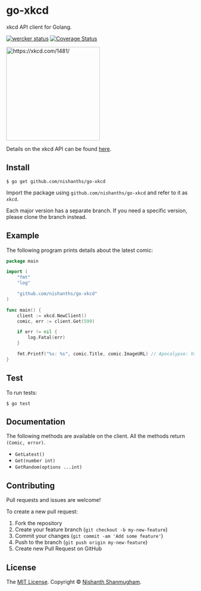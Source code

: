 # go-xkcd 

xkcd API client for Golang.

[![wercker status](https://app.wercker.com/status/6c1de0bfd64a428d6ece5a2337268160/s "wercker status")](https://app.wercker.com/project/bykey/6c1de0bfd64a428d6ece5a2337268160) [![Coverage Status](https://coveralls.io/repos/github/nishanths/go-xkcd/badge.svg?branch=master)](https://coveralls.io/github/nishanths/go-xkcd?branch=master)

[<img alt="https://xkcd.com/1481/" title="https://xkcd.com/1481/" src="http://imgs.xkcd.com/comics/api.png" width="250">](https://xkcd.com/1481/)

Details on the xkcd API can be found [here](https://xkcd.com/json.html).

## Install

```
$ go get github.com/nishanths/go-xkcd
```

Import the package using `github.com/nishanths/go-xkcd` and refer to it as `xkcd`. 

Each major version has a separate branch. If you need a specific version, please clone the branch instead.

## Example

The following program prints details about the latest comic:

```go
package main

import (
    "fmt"
    "log"

    "github.com/nishanths/go-xkcd"
)

func main() {
    client := xkcd.NewClient()
    comic, err := client.Get(599)

    if err != nil {
        log.Fatal(err)
    }

    fmt.Printf("%s: %s", comic.Title, comic.ImageURL) // Apocalypse: http://imgs.xkcd.com/comics/apocalypse.png
}

```

## Test

To run tests:

```
$ go test
```

## Documentation

The following methods are available on the client. All the methods return `(Comic, error)`.

* `GetLatest()`
* `Get(number int)`
* `GetRandom(options ...int)`

## Contributing

Pull requests and issues are welcome!

To create a new pull request:

1. Fork the repository
2. Create your feature branch (`git checkout -b my-new-feature`)
3. Commit your changes (`git commit -am 'Add some feature'`)
4. Push to the branch (`git push origin my-new-feature`)
5. Create new Pull Request on GitHub

## License

The [MIT License](http://nishanths.mit-license.org). Copyright © [Nishanth Shanmugham](https://github.com/nishanths).